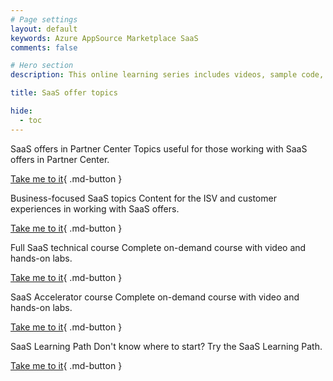 ```yaml
---
# Page settings
layout: default
keywords: Azure AppSource Marketplace SaaS
comments: false

# Hero section
description: This online learning series includes videos, sample code, and hands-on labs meant to speed your time to publishing your custom SaaS offer on the Microsoft marketplace. If you are building a SaaS offer for the marketplace this learning series is for you.

title: SaaS offer topics

hide:
  - toc
---
```


<div class="sub-page-tile" markdown="1">
  <span class="linkless-heading">SaaS offers in Partner Center</span>
  Topics useful for those working with SaaS offers in Partner Center.

[Take me to it](/Mastering-the-Marketplace/partner-center/saas){ .md-button }
</div>

<div class="sub-page-tile" markdown="1">
  <span class="linkless-heading">Business-focused SaaS topics</span>
  Content for the ISV and customer experiences in working with SaaS offers.

[Take me to it](/Mastering-the-Marketplace/saas/general-topics){ .md-button }
</div>

<div class="sub-page-tile" markdown="1">
  <span class="linkless-heading">Full SaaS technical course</span>
  Complete on-demand course with video and hands-on labs.

[Take me to it](/Mastering-the-Marketplace/saas/tech-topics){ .md-button }
</div>

<div class="sub-page-tile" markdown="1">
  <span class="linkless-heading">SaaS Accelerator course</span>
  Complete on-demand course with video and hands-on labs.

[Take me to it](/Mastering-the-Marketplace/partner-center/saas){ .md-button }
</div>

<div class="sub-page-tile" markdown="1">
  <span class="linkless-heading">SaaS Learning Path</span>
  Don't know where to start? Try the SaaS Learning Path.

[Take me to it](/Mastering-the-Marketplace/learning-paths/saas-offers){ .md-button }
</div>
